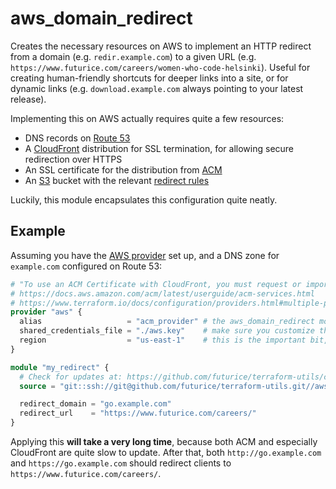 # aws_domain_redirect

Creates the necessary resources on AWS to implement an HTTP redirect from a domain (e.g. `redir.example.com`) to a given URL (e.g. `https://www.futurice.com/careers/women-who-code-helsinki`). Useful for creating human-friendly shortcuts for deeper links into a site, or for dynamic links (e.g. `download.example.com` always pointing to your latest release).

Implementing this on AWS actually requires quite a few resources:

- DNS records on [Route 53](https://aws.amazon.com/route53/)
- A [CloudFront](https://aws.amazon.com/cloudfront/) distribution for SSL termination, for allowing secure redirection over HTTPS
- An SSL certificate for the distribution from [ACM](https://aws.amazon.com/certificate-manager/)
- An [S3](https://aws.amazon.com/s3/) bucket with the relevant [redirect rules](https://docs.aws.amazon.com/AmazonS3/latest/dev/how-to-page-redirect.html#advanced-conditional-redirects)

Luckily, this module encapsulates this configuration quite neatly.

## Example

Assuming you have the [AWS provider](https://www.terraform.io/docs/providers/aws/index.html) set up, and a DNS zone for `example.com` configured on Route 53:

```tf
# "To use an ACM Certificate with CloudFront, you must request or import the certificate in the US East (N. Virginia) region."
# https://docs.aws.amazon.com/acm/latest/userguide/acm-services.html
# https://www.terraform.io/docs/configuration/providers.html#multiple-provider-instances
provider "aws" {
  alias                   = "acm_provider" # the aws_domain_redirect module expects an "aws" provider with this alias to be present
  shared_credentials_file = "./aws.key"    # make sure you customize this to match your regular AWS provider config
  region                  = "us-east-1"    # this is the important bit, due to the aforementioned limitation of AWS regions and ACM
}

module "my_redirect" {
  # Check for updates at: https://github.com/futurice/terraform-utils/compare/v3.0...master
  source = "git::ssh://git@github.com/futurice/terraform-utils.git//aws_domain_redirect?ref=v3.0"

  redirect_domain = "go.example.com"
  redirect_url    = "https://www.futurice.com/careers/"
}
```

Applying this **will take a very long time**, because both ACM and especially CloudFront are quite slow to update. After that, both `http://go.example.com` and `https://go.example.com` should redirect clients to `https://www.futurice.com/careers/`.
